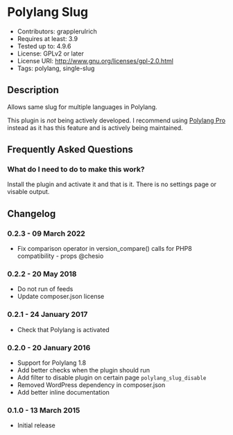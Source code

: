 # Polylang Slug
- Contributors: grapplerulrich
- Requires at least: 3.9
- Tested up to: 4.9.6
- License: GPLv2 or later
- License URI: http://www.gnu.org/licenses/gpl-2.0.html
- Tags: polylang, single-slug

## Description

Allows same slug for multiple languages in Polylang.

This plugin is *not* being actively developed. I recommend using [Polylang Pro](https://polylang.pro/) instead as it has this feature and is actively being maintained.

## Frequently Asked Questions

### What do I need to do to make this work?
Install the plugin and activate it and that is it. There is no settings page or visable output.

## Changelog

### 0.2.3 - 09 March 2022
* Fix comparison operator in version_compare() calls for PHP8 compatibility - props @chesio

### 0.2.2 - 20 May 2018
* Do not run of feeds
* Update composer.json license

### 0.2.1 - 24 January 2017
* Check that Polylang is activated

### 0.2.0 - 20 January 2016
* Support for Polylang 1.8
* Add better checks when the plugin should run
* Add filter to disable plugin on certain page `polylang_slug_disable`
* Removed WordPress dependency in composer.json
* Add better inline documentation

### 0.1.0 - 13 March 2015
* Initial release
